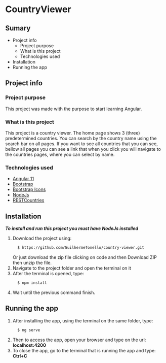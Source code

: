 # CountryViewer

## Sumary
 - Project info
    - Project purpose
    - What is this project
    - Technologies used
 - Installation
 - Running the app

## Project info

### Project purpose
This project was made with the purpose to start learning Angular.

### What is this project
This project is a country viewer. The home page shows 3 (three) predetermined countries.
You can search by the country name using the search bar on all pages.
If you want to see all countries that you can see, bellow all pages you can see a link that
when you click you will navigate to the countries pages, where you can select by name.

### Technologies used
 - [Angular 11](https://angular.io/)
 - [Bootstrap](https://getbootstrap.com/)
 - [Bootstrap Icons](https://icons.getbootstrap.com/)
 - [NodeJs](https://nodejs.org/en/)
 - [RESTCountries](https://restcountries.eu/)

## Installation
  ***To install and run this project you must have NodeJs installed***
  1. Download the project using:
      ```sh
        $ https://github.com/GuilhermeTonello/country-viewer.git
      ```
      Or just download the zip file clicking on code and then Download ZIP then unzip the file.
  2. Navigate to the project folder and open the terminal on it
  3. After the terminal is opened, type:
      ```sh
        $ npm install
      ```
  4. Wait until the previous command finish.

## Running the app
  1. After installing the app, using the terminal on the same folder, type:
      ```sh
        $ ng serve
      ```
  2. Then to access the app, open your browser and type on the url: **localhost:4200**
  3. To close the app, go to the terminal that is running the app and type: **Ctrl+C**
